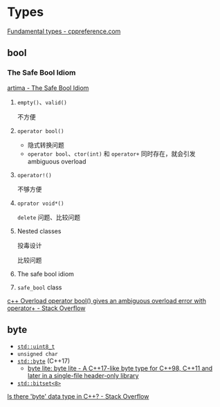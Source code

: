 # Types
[Fundamental types - cppreference.com](https://en.cppreference.com/w/cpp/language/types)

## bool
### The Safe Bool Idiom
[artima - The Safe Bool Idiom](https://www.artima.com/articles/the-safe-bool-idiom)

1. `empty()`、`valid()`

   不方便

2. `operator bool()`
   - 隐式转换问题
   - `operator bool`、`ctor(int)` 和 `operator+` 同时存在，就会引发 ambiguous overload

3. `operator!()`

   不够方便

4. `oprator void*()`

   `delete` 问题、比较问题

5. Nested classes

   投毒设计

   比较问题

6. The safe bool idiom

7. `safe_bool` class

[c++ Overload operator bool() gives an ambiguous overload error with operator+ - Stack Overflow](https://stackoverflow.com/questions/5306696/c-overload-operator-bool-gives-an-ambiguous-overload-error-with-operator)

## byte
- [`std::uint8_t`](https://en.cppreference.com/w/cpp/types/integer)
- `unsigned char`
- [`std::byte`](https://en.cppreference.com/w/cpp/types/byte) (C++17)
  - [byte lite: byte lite - A C++17-like byte type for C++98, C++11 and later in a single-file header-only library](https://github.com/martinmoene/byte-lite)
- [`std::bitset<8>`](https://en.cppreference.com/w/cpp/utility/bitset)

[Is there 'byte' data type in C++? - Stack Overflow](https://stackoverflow.com/questions/20024690/is-there-byte-data-type-in-c)
